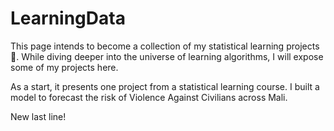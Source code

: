 # LearningData


This page intends to become a collection of my statistical learning projects 🧮. While diving deeper into the universe of learning algorithms, I will expose some of my projects here. 

As a start, it presents one project from a statistical learning course. I built a model to forecast the risk of Violence Against Civilians across Mali. 

New last line!

